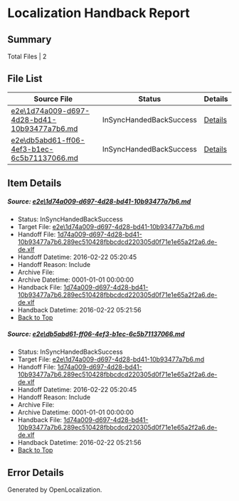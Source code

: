 # <a name='report-top'></a> Localization Handback Report

## Summary
 Total Files | 2

## File List
 Source File | Status | Details 
 ----------- | ------ | ------- 
 [e2e\1d74a009-d697-4d28-bd41-10b93477a7b6.md](https://github.com/OpenLocalizationTest/oltest/blob/4101e497d5d0194d74035f2484985f31e0b9ef7e/e2e/1d74a009-d697-4d28-bd41-10b93477a7b6.md) | InSyncHandedBackSuccess | [Details](#0037bf8418919a8ef6de828088f1b53d54c202f91)
 [e2e\db5abd61-ff06-4ef3-b1ec-6c5b71137066.md](https://github.com/OpenLocalizationTest/oltest/blob/4101e497d5d0194d74035f2484985f31e0b9ef7e/e2e/db5abd61-ff06-4ef3-b1ec-6c5b71137066.md) | InSyncHandedBackSuccess | [Details](#0037bf8418919a8ef6de828088f1b53d54c202f92)

## Item Details
##### <a name='0037bf8418919a8ef6de828088f1b53d54c202f91'></a> Source: [e2e\1d74a009-d697-4d28-bd41-10b93477a7b6.md](https://github.com/OpenLocalizationTest/oltest/blob/4101e497d5d0194d74035f2484985f31e0b9ef7e/e2e/1d74a009-d697-4d28-bd41-10b93477a7b6.md)
* Status: InSyncHandedBackSuccess
* Target File: [e2e\1d74a009-d697-4d28-bd41-10b93477a7b6.md](https://github.com/OpenLocalizationTestOrg/oltest.de-de/blob/2d6894302167134b2f9ce3e701fb8a174c8ce529/e2e/1d74a009-d697-4d28-bd41-10b93477a7b6.md)
* Handoff File: [1d74a009-d697-4d28-bd41-10b93477a7b6.289ec510428fbbcdcd220305d0f71e1e65a2f2a6.de-de.xlf](https://github.com/OpenLocalizationTestOrg/olhandoff/blob/4e895fc83ab4f4dbe70ab97f2a62612fc56695c3/ol-handoff/OpenLocalizationTestOrg/oltest.de-de/yufeih/1d74a009-d697-4d28-bd41-10b93477a7b6.289ec510428fbbcdcd220305d0f71e1e65a2f2a6.de-de.xlf)
* Handoff Datetime: 2016-02-22 05:20:45
* Handoff Reason: Include
* Archive File: 
* Archive Datetime: 0001-01-01 00:00:00
* Handback File: [1d74a009-d697-4d28-bd41-10b93477a7b6.289ec510428fbbcdcd220305d0f71e1e65a2f2a6.de-de.xlf](https://github.com/OpenLocalizationTestOrg/olhandback/blob/c5b873b31d9d53f01852f07f2e899a2a3bea80ad/ol-handback/OpenLocalizationTestOrg/oltest.de-de/yufeih/1d74a009-d697-4d28-bd41-10b93477a7b6.289ec510428fbbcdcd220305d0f71e1e65a2f2a6.de-de.xlf)
* Handback Datetime: 2016-02-22 05:21:56
* [Back to Top](#report-top)

##### <a name='0037bf8418919a8ef6de828088f1b53d54c202f92'></a> Source: [e2e\db5abd61-ff06-4ef3-b1ec-6c5b71137066.md](https://github.com/OpenLocalizationTest/oltest/blob/4101e497d5d0194d74035f2484985f31e0b9ef7e/e2e/db5abd61-ff06-4ef3-b1ec-6c5b71137066.md)
* Status: InSyncHandedBackSuccess
* Target File: [e2e\1d74a009-d697-4d28-bd41-10b93477a7b6.md](https://github.com/OpenLocalizationTestOrg/oltest.de-de/blob/2d6894302167134b2f9ce3e701fb8a174c8ce529/e2e/1d74a009-d697-4d28-bd41-10b93477a7b6.md)
* Handoff File: [1d74a009-d697-4d28-bd41-10b93477a7b6.289ec510428fbbcdcd220305d0f71e1e65a2f2a6.de-de.xlf](https://github.com/OpenLocalizationTestOrg/olhandoff/blob/4e895fc83ab4f4dbe70ab97f2a62612fc56695c3/ol-handoff/OpenLocalizationTestOrg/oltest.de-de/yufeih/1d74a009-d697-4d28-bd41-10b93477a7b6.289ec510428fbbcdcd220305d0f71e1e65a2f2a6.de-de.xlf)
* Handoff Datetime: 2016-02-22 05:20:45
* Handoff Reason: Include
* Archive File: 
* Archive Datetime: 0001-01-01 00:00:00
* Handback File: [1d74a009-d697-4d28-bd41-10b93477a7b6.289ec510428fbbcdcd220305d0f71e1e65a2f2a6.de-de.xlf](https://github.com/OpenLocalizationTestOrg/olhandback/blob/c5b873b31d9d53f01852f07f2e899a2a3bea80ad/ol-handback/OpenLocalizationTestOrg/oltest.de-de/yufeih/1d74a009-d697-4d28-bd41-10b93477a7b6.289ec510428fbbcdcd220305d0f71e1e65a2f2a6.de-de.xlf)
* Handback Datetime: 2016-02-22 05:21:56
* [Back to Top](#report-top)


## Error Details

Generated by OpenLocalization.
